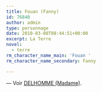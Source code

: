 ```yaml
---
title: Fouan (Fanny)
id: 76840
author: admin
type: personnage
date: 2010-03-08T08:44:51+00:00
excerpt: La Terre
novel:
  - terre
rm_character_name_main: 'Fouan '
rm_character_name_secondary: Fanny

---
```

— Voir [DELHOMME (Madame)][1].

 [1]: http://